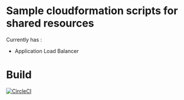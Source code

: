# Sample cloudformation scripts for shared resources

Currently has :
- Application Load Balancer

# Build
[![CircleCI](https://circleci.com/gh/kahgeh/aws-shared-resources.svg?style=svg)](https://circleci.com/gh/kahgeh/aws-shared-resources)

